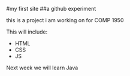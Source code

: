 #my first site
##a github experiment

this is a project i am working on for COMP 1950


This will include:

* HTML
* CSS
* JS


Next week we will learn Java
